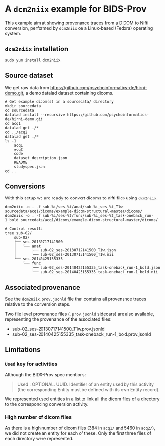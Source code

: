 # A `dcm2niix` example for BIDS-Prov

This example aim at showing provenance traces from a DICOM to Nifti conversion, performed by `dcm2niix` on a Linux-based (Fedora) operating system.

## `dcm2niix` installation

```shell
sudo yum install dcm2niix
```

## Source dataset

We get raw data from https://github.com/psychoinformatics-de/hirni-demo.git, a demo datalad dataset containing dicoms.

```shell
# Get example dicom(s) in a sourcedata/ directory
mkdir sourcedata
cd sourcedata
datalad install --recursive https://github.com/psychoinformatics-de/hirni-demo.git
cd acq1
datalad get ./*
cd ../acq2
datalad get ./*
ls -1
    acq1
    acq2
    code
    dataset_description.json
    README
    studyspec.json
cd ..
```

## Conversions

With this setup we are ready to convert dicoms to nifti files using `dcm2niix`.

```shell
dcm2niix -o . -f sub-%i/ses-%t/anat/sub-%i_ses-%t_T1w sourcedata/acq1/dicoms/example-dicom-structural-master/dicoms/
dcm2niix -o . -f sub-%i/ses-%t/func/sub-%i_ses-%t_task-oneback_run-1_bold sourcedata/acq1/dicoms/example-dicom-structural-master/dicoms/

# Control results
tree sub-02/
    sub-02/
    ├── ses-20130717141500
    │   └── anat
    │       ├── sub-02_ses-20130717141500_T1w.json
    │       └── sub-02_ses-20130717141500_T1w.nii
    └── ses-20140425155335
        └── func
            ├── sub-02_ses-20140425155335_task-oneback_run-1_bold.json
            └── sub-02_ses-20140425155335_task-oneback_run-1_bold.nii
```

## Associated provenance

See the `dcm2niix.prov.jsonld` file that contains all provenance traces relative to the conversion steps.

Two file level provenance files (`.prov.jsonld` sidecars) are also available, representing the provenance of the associated files:
* sub-02_ses-20130717141500_T1w.prov.jsonld
* sub-02_ses-20140425155335_task-oneback_run-1_bold.prov.jsonld

## Limitations

### `Used` key for activities

Although the BIDS-Prov spec mentions:

> Used : OPTIONAL. UUID. Identifier of an entity used by this activity (the corresponding Entity must be defined with its own Entity record).

We represented used entities in a list to link all the dicom files of a directory to the corresponding conversion activity.

### High number of dicom files

As there is a high number of dicom files (384 in `acq1/` and 5460 in `acq2/`), we did not create an entity for each of these. Only the first three files of each directory were represented.
